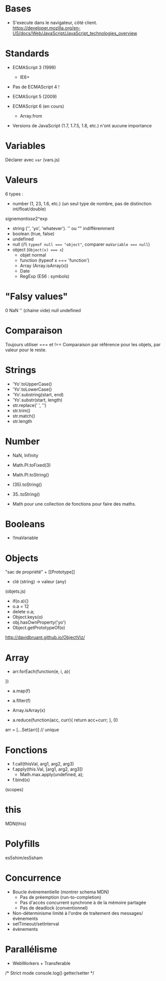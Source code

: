 # Bases

* S'execute dans le navigateur, côté client.
https://developer.mozilla.org/en-US/docs/Web/JavaScript/JavaScript_technologies_overview

# Standards

* ECMAScript 3 (1999)
    * IE6+
* Pas de ECMAScript 4 !
* ECMAScript 5 (2009)
* ECMAScript 6 (en cours)
    * Array.from

* Versions de JavaScript (1.7, 1.7.5, 1.8, etc.) n'ont aucune importance


# Variables

Déclarer avec `var`
(vars.js)

# Valeurs

6 types : 

* number (1, 23, 1.6, etc.) (un seul type de nombre, pas de distinction int/float/double)

signe*mantisse*2^exp

* string ('', 'yo', 'whatever'). '' ou "" indifféremment
* boolean (true, false)
* undefined
* null (/!\ `typeof null === "object"`, comparer `maVariable === null`)
* object (`Object(x) === x`)
    * objet normal
    * function (typeof x === 'function')
    * Array (Array.isArray(x))
    * Date
    * RegExp
(ES6 : symbols)

# "Falsy values"

0
NaN
'' (chaine vide)
null
undefined


# Comparaison

Toujours utiliser === et !==
Comparaison par référence pour les objets, par valeur pour le reste.

# Strings

* 'Yo'.toUpperCase()
* 'Yo'.toLowerCase()
* 'Yo'.substring(start, end)
* 'Yo'.substr(start, length)
* str.replace(' ', '')
* str.trim()
* str.match()
* str.length

# Number

* NaN, Infinity
* Math.PI.toFixed(3)
* Math.PI.toString()
* (35).toString()
* 35..toString()

* Math pour une collection de fonctions pour faire des maths.

# Booleans

* !!maVariable

# Objects

"sac de propriété" + [[Prototype]]

* clé (string) -> valeur (any)

(objets.js)

* if(o.a){}
* o.a = 12
* delete o.a;
* Object.keys(o)
* obj.hasOwnProperty('yo')
* Object.getPrototypeOf(o)


http://davidbruant.github.io/ObjectViz/

# Array

* arr.forEach(function(e, i, a){

})
* a.map(f)
* a.filter(f)
* Array.isArray(x)

* a.reduce(function(acc, curr){
    return acc+curr;
}, 0)

arr = [...Set(arr)] // unique

# Fonctions

* f.call(thisVal, arg1, arg2, arg3)
* f.apply(this.Val, [arg1, arg2, arg3])
    * Math.max.apply(undefined, a);
* f.bind(x)

(scopes)

# this

MDN(this)


# Polyfills

es5shim/es5sham

# Concurrence

* Boucle évènementielle
(montrer schema MDN)
    * Pas de préemption (run-to-completion)
    * Pas d'accès concurrent synchrone à de la mémoire partagée
    * Pas de deadlock (conventionnel)
* Non-déterminisme limité à l'ordre de traitement des messages/évènements
* setTimeout/setInterval
* évènements

# Parallélisme

* WebWorkers + Transferable





/*
Strict mode
console.log()
getter/setter
*/